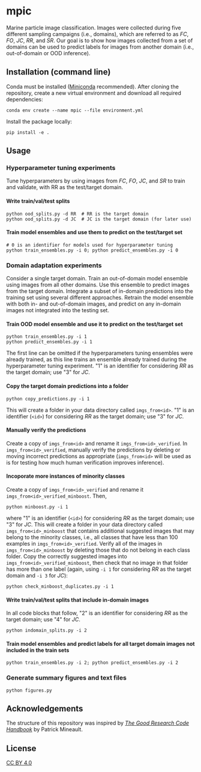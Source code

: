 # mpic

Marine particle image classification. Images were collected during five different sampling campaigns (i.e., domains), which are referred to as *FC*, *FO*, *JC*, *RR*, and *SR*. Our goal is to show how images collected from a set of domains can be used to predict labels for images from another domain (i.e., out-of-domain or OOD inference).

## Installation (command line)
Conda must be installed ([Miniconda](https://docs.conda.io/projects/conda/en/latest/glossary.html#miniconda-glossary) recommended). After cloning the repository, create a new virtual environment and download all required dependencies:
```
conda env create --name mpic --file environment.yml
```
Install the package locally:
```
pip install -e .
```

## Usage

### Hyperparameter tuning experiments

Tune hyperparameters by using images from *FC*, *FO*, *JC*, and *SR* to train and validate, with RR as the test/target domain.

#### Write train/val/test splits 
```
python ood_splits.py -d RR  # RR is the target domain
python ood_splits.py -d JC  # JC is the target domain (for later use)
```

#### Train model ensembles and use them to predict on the test/target set
```
# 0 is an identifier for models used for hyperparameter tuning
python train_ensembles.py -i 0; python predict_ensembles.py -i 0  
```

### Domain adaptation experiments
Consider a single target domain. Train an out-of-domain model ensemble using images from all other domains. Use this ensemble to predict images from the target domain. Integrate a subset of in-domain predictions into the training set using several different approaches. Retrain the model ensemble with both in- and out-of-domain images, and predict on any in-domain images not integrated into the testing set.

#### Train OOD model ensemble and use it to predict on the test/target set
```
python train_ensembles.py -i 1
python predict_ensembles.py -i 1  
```
The first line can be omitted if the hyperparameters tuning ensembles were already trained, as this line trains an ensemble already trained during the hyperparameter tuning experiment. "1" is an identifier for considering *RR* as the target domain; use "3" for *JC*.

#### Copy the target domain predictions into a folder
```
python copy_predictions.py -i 1
```
This will create a folder in your data directory called `imgs_from<id>`. "1" is an identifier (`<id>`) for considering *RR* as the target domain; use "3" for *JC*.

#### Manually verify the predictions
Create a copy of `imgs_from<id>` and rename it `imgs_from<id>_verified`. In `imgs_from<id>_verified`, manually verify the predictions by deleting or moving incorrect predictions as appropriate (`imgs_from<id>` will be used as is for testing how much human verification improves inference).

#### Incoporate more instances of minority classes
Create a copy of `imgs_from<id>_verified` and rename it `imgs_from<id>_verified_minboost`. Then,
```
python minboost.py -i 1
```
where "1" is an identifier (`<id>`) for considering *RR* as the target domain; use "3" for *JC*. This will create a folder in your data directory called `imgs_from<id>_minboost` that contains additional suggested images that may belong to the minority classes, i.e., all classes that have less than 100 examples in `imgs_from<id>_verified`. Verify all of the images in `imgs_from<id>_minboost` by deleting those that do not belong in each class folder. Copy the correctly suggested images into `imgs_from<id>_verified_minboost`, then check that no image in that folder has more than one label (again, using `-i 1` for considering *RR* as the target domain and `-i 3` for *JC*):
```
python check_minboost_duplicates.py -i 1
```
#### Write train/val/test splits that include in-domain images
In all code blocks that follow, "2" is an identifier for considering *RR* as the target domain; use "4" for *JC*.
```
python indomain_splits.py -i 2
```

#### Train model ensembles and predict labels for all target domain images not included in the train sets
```
python train_ensembles.py -i 2; python predict_ensembles.py -i 2 
```

### Generate summary figures and text files
```
python figures.py
```

## Acknowledgements
The structure of this repository was inspired by *[The Good Research Code Handbook](https://goodresearch.dev/index.html)* by Patrick Mineault.

## License
[CC BY 4.0](https://creativecommons.org/licenses/by/4.0/)
